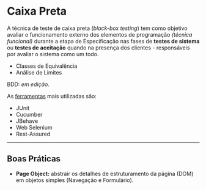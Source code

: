 # Caixa Preta
A técnica de teste de caixa preta (*black-box testing*) tem como objetivo avaliar o funcionamento externo dos elementos de programação *(técnica funcional)* durante a etapa de Especificação nas fases de **testes de sistema** ou **testes de aceitação** quando na presença dos clientes - responsáveis por avaliar o sistema como um todo.

* Classes de Equivalência
* Análise de Limites

BDD: *em edição*.

As [ferramentas](ferramentas.md) mais utilizadas são:

* JUnit
* Cucumber
* JBehave
* Web Selenium
* Rest-Assured

---

## Boas Práticas
* **Page Object:** abstrair os detalhes de estruturamento da página (DOM) em objetos simples (Navegação e Formulário).

